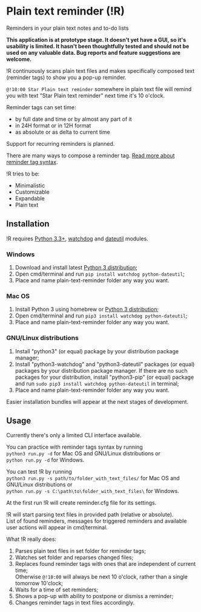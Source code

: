 # Plain text reminder (!R)
Reminders in your plain text notes and to-do lists

**This application is at prototype stage. It doesn't yet have a GUI, so it's usability is limited. 
It hasn't been thoughtfully tested and should not be used on any valuable data. 
Bug reports and feature suggestions are welcome.**

!R continuously scans plain text files and makes specifically composed text (reminder tags) 
to show you a pop-up reminder.

`@!10:00 Star Plain text reminder` somewhere in plain text file will remind you with text 
"Star Plain text reminder" next time it's 10 o'clock. 

Reminder tags can set time:
- by full date and time or by almost any part of it
- in 24H format or in 12H format
- as absolute or as delta to current time

Support for recurring reminders is planned. 

There are many ways to compose a reminder tag. 
[Read more about reminder tag syntax](docs/reminder-tag-syntax.md).

!R tries to be: 
- Minimalistic  
- Customizable  
- Expandable  
- Plain text  

## Installation
!R requires [Python 3.3+](https://www.python.org/downloads/), [watchdog](https://pypi.python.org/pypi/watchdog) 
and [dateutil](https://pypi.python.org/pypi/python-dateutil/) modules.

### Windows
1. Download and install latest [Python 3 distribution](https://www.python.org/downloads/);  
2. Open cmd/terminal and run `pip install watchdog python-dateutil`;  
3. Place and name plain-text-reminder folder any way you want.

### Mac OS
1. Install Python 3 using homebrew or [Python 3 distribution](https://www.python.org/downloads/);  
2. Open cmd/terminal and run `pip3 install watchdog python-dateutil`;  
3. Place and name plain-text-reminder folder any way you want.

### GNU/Linux distributions
1. Install "python3" (or equal) package by your distribution package manager;
2. Install "python3-watchdog" and "python3-dateutil" packages (or equal) packages by your distribution package manager.
If there are no such packages for your distribution, 
install "python3-pip" (or equal) package and run `sudo pip3 install watchdog python-dateutil` in terminal;
3. Place and name plain-text-reminder folder any way you want.

Easier installation bundles will appear at the next stages of development.

## Usage
Currently there's only a limited CLI interface available.

You can practice with reminder tags syntax by running  
`python3 run.py -d` for Mac OS and GNU/Linux distributions or  
`python run.py -d` for Windows.  

You can test !R by running  
`python3 run.py -s path/to/folder_with_text_files/` for Mac OS and GNU/Linux distributions or  
`python run.py -s C:\path\to\folder_with_text_files\` for Windows.  

At the first run !R will create reminder.cfg file for its settings.

!R will start parsing text files in provided path (relative or absolute).  
List of found reminders, messages for triggered reminders and available user actions will appear in cmd/terminal.


What !R really does:  
1. Parses plain text files in set folder for reminder tags;  
2. Watches set folder and reparses changed files;  
3. Replaces found reminder tags with ones that are independent of current time;  
Otherwise `@!10:00` will always be next 10 o'clock, rather than a single tomorrow 10'clock;  
4. Waits for a time of set reminders;  
5. Shows a pop-up with ability to postpone or dismiss a reminder;  
6. Changes reminder tags in text files accordingly.  

